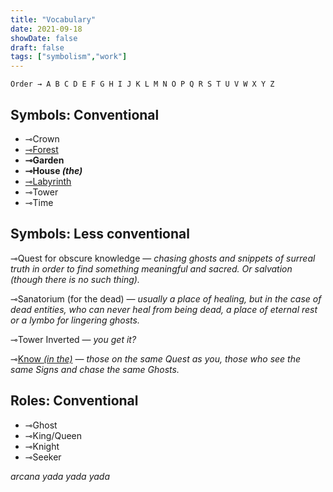 ```yaml
---
title: "Vocabulary"
date: 2021-09-18
showDate: false
draft: false
tags: ["symbolism","work"]
---
```


` Order → A B C D E F G H I J K L M N O P Q R S T U V W X Y Z
`

## Symbols: Conventional

* ⊸Crown
* [⊸Forest](https://www.instagram.com/transition_space/)
* **⊸Garden**
* **⊸House _(the)_**
* [⊸Labyrinth](https://www.labyrinthdesigners.org)
* ⊸Tower
* ⊸Time

## Symbols: Less conventional

⊸Quest for obscure knowledge — _chasing ghosts and snippets of surreal truth in order to find something meaningful and sacred. Or salvation (though there is no such thing)._

⊸Sanatorium (for the dead) — _usually a place of healing, but in the case of dead entities, who can never heal from being dead, a place of eternal rest or a lymbo for lingering ghosts._

⊸Tower Inverted — _you get it?_

⊸[Know _(in the)_](https://www.instagram.com/stories/highlights/18092344267086797/) — _those on the same Quest as you, those who see the same Signs and chase the same Ghosts._

## Roles: Conventional

* ⊸Ghost
* ⊸King/Queen
* ⊸Knight
* ⊸Seeker

_arcana yada yada yada_